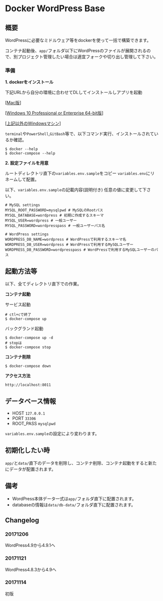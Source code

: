 # Docker WordPress Base

## 概要

WordPressに必要なミドルウェア等をdockerを使って一括で構築できます。

コンテナ起動後、``app/``フォルダ以下にWordPressのファイルが展開されるので、別プロジェクト管理したい場合は適宜フォークや切り出し管理して下さい。

### 準備

__1. dockerをインストール__

下記URLから自分の環境に合わせてDLしてインストールしアプリを起動

[[Mac版](https://download.docker.com/mac/stable/Docker.dmg)]

[[Windows 10 Professional or Enterprise 64-bit版](https://download.docker.com/win/stable/Docker%20for%20Windows%20Installer.exe)]

[[上記以外のWindowsマシン](https://download.docker.com/win/stable/DockerToolbox.exe)]

``terminal``や``PowerShell``,``GitBash``等で、以下コマンド実行、インストールされているか確認。

```
$ docker --help
$ docker-compose --help
```

__2. 設定ファイルを用意__

ルートディレクトリ直下の``variables.env.sample``をコピー
``variables.env``にリネームして配置。

以下、``variables.env.sample``の記載内容(説明付き)
任意の値に変更して下さい。

```
# MySQL settings
MYSQL_ROOT_PASSWORD=mysqlpwd # MySQLのRootパス
MYSQL_DATABASE=wordpress # 初期に作成するスキーマ
MYSQL_USER=wordpress # 一般ユーザー
MYSQL_PASSWORD=wordpresspass # 一般ユーザーパス名

# WordPress settings
WORDPRESS_DB_NAME=wordpress # WordPressで利用するスキーマ名
WORDPRESS_DB_USER=wordpress # WordPressで利用するMySQLユーザー
WORDPRESS_DB_PASSWORD=wordpresspass # WordPressで利用するMySQLユーザーのパス
```

## 起動方法等

以下、全てディレクトリ直下での作業。

__コンテナ起動__

サービス起動

```
# ctl+cで終了
$ docker-compose up
```

バックグランド起動

```
$ docker-compose up -d
# stopは
$ docker-compose stop
```

__コンテナ削除__

```
$ docker-compose down
```

__アクセス方法__

```
http://localhost:8011
```

## データベース情報

* HOST ``127.0.0.1``
* PORT ``33306``
* ROOT_PASS ``mysqlpwd``

``variables.env.sample``の設定により変わります。

## 初期化したい時

``app/``と``data/``直下のデータを削除し、コンテナ削除、コンテナ起動をすると新たにデータが配置されます。

## 備考

* WordPress本体データ一式は``app/``フォルダ直下に配置されます。
* databaseの情報は``data/db-data/``フォルダ直下に配置されます。

## Changelog

### 20171206

WordPress4.9から4.9.1へ

### 20171121

WordPress4.8.3から4.9へ

### 20171114

初版

